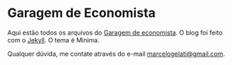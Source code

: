 # Garagem de Economista

Aqui estão todos os arquivos do [Garagem de economista](http://marcelogelati.github.io).
O blog foi feito com o [Jekyll](https://jekyllrb.com/). O tema é Minima.

Qualquer dúvida, me contate através do e-mail marcelogelati@gmail.com.
